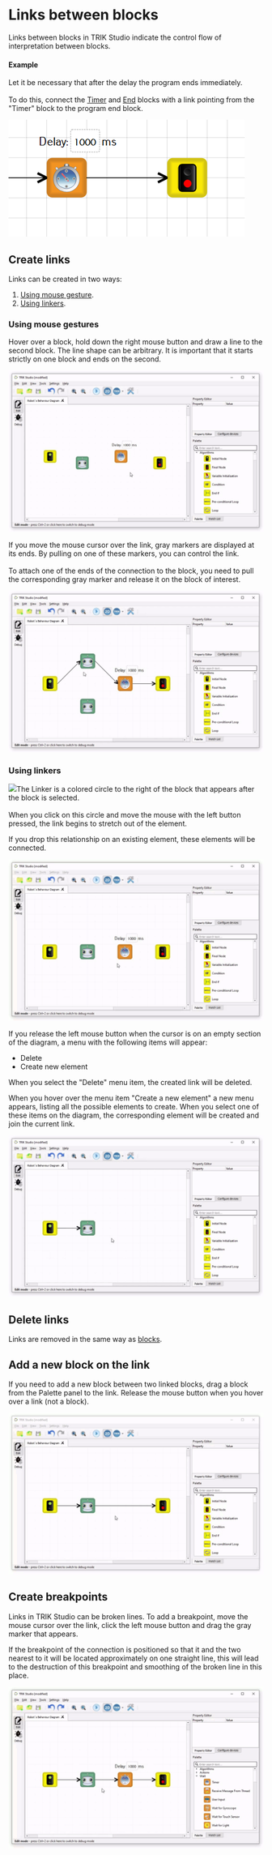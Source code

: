 # Links between blocks

Links between blocks in TRIK Studio indicate the control flow of interpretation between blocks.

#### Example

Let it be necessary that after the delay the program ends immediately.\
\
To do this, connect the [Timer](blocks.md#timer) and [End](blocks.md#final) blocks with a link pointing from the "Timer" block to the program end block.

![](<../../.gitbook/assets/17 1 En example.png>)

## Create links

Links can be created in two ways:

1. [Using mouse gesture](connection-between-blocks.md#mouse).
2. [Using linkers](connection-between-blocks.md#linker).

### Using mouse gestures <a href="#mouse" id="mouse"></a>

Hover over a block, hold down the right mouse button and draw a line to the second block. The line shape can be arbitrary. It is important that it starts strictly on one block and ends on the second.

![](<../../.gitbook/assets/17 2 En connections draw 1.gif>)

If you move the mouse cursor over the link, gray markers are displayed at its ends. By pulling on one of these markers, you can control the link.\
\
To attach one of the ends of the connection to the block, you need to pull the corresponding gray marker and release it on the block of interest.

![](<../../.gitbook/assets/17 3 En connections 2.gif>)

### Using linkers <a href="#linker" id="linker"></a>

![](https://thumb.tildacdn.com/tild3839-3232-4431-b534-323262666636/-/resize/88x/-/format/webp/programming-linkers.png)The Linker is a colored circle to the right of the block that appears after the block is selected.\
\
When you click on this circle and move the mouse with the left button pressed, the link begins to stretch out of the element.

If you drop this relationship on an existing element, these elements will be connected.

![](<../../.gitbook/assets/17 4 En linker 2.gif>)

If you release the left mouse button when the cursor is on an empty section of the diagram, a menu with the following items will appear:

* Delete
* Create new element

When you select the "Delete" menu item, the created link will be deleted.

When you hover over the menu item "Create a new element" a new menu appears, listing all the possible elements to create. When you select one of these items on the diagram, the corresponding element will be created and join the current link.

![](<../../.gitbook/assets/17 5 En new-block-menu 2.gif>)

## Delete links

Links are removed in the same way as [blocks](blocks-add-delete.md#del).

## Add a new block on the link

If you need to add a new block between two linked blocks, drag a block from the Palette panel to the link. Release the mouse button when you hover over a link (not a block).

![](<../../.gitbook/assets/17 6 En new-block 2.gif>)

## Create breakpoints

Links in TRIK Studio can be broken lines. To add a breakpoint, move the mouse cursor over the link, click the left mouse button and drag the gray marker that appears.

If the breakpoint of the connection is positioned so that it and the two nearest to it will be located approximately on one straight line, this will lead to the destruction of this breakpoint and smoothing of the broken line in this place.

![](<../../.gitbook/assets/17 8 En break-points2 2.gif>)
